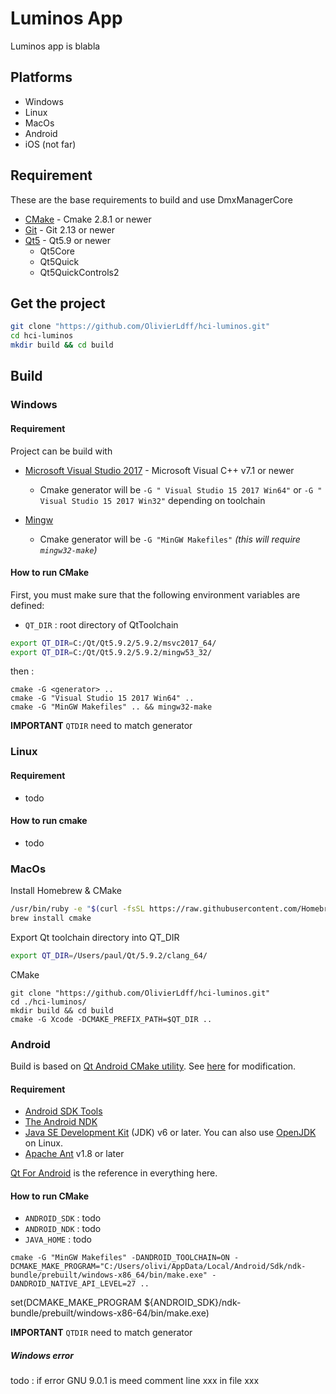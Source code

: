 # Luminos App

Luminos app is blabla

## Platforms

* Windows
* Linux
* MacOs
* Android
* iOS (not far)

## Requirement

These are the base requirements to build and use DmxManagerCore

* [CMake](https://cmake.org/download/) - Cmake 2.8.1 or newer
* [Git](https://git-scm.com/) - Git 2.13 or newer
* [Qt5](http://doc.qt.io/qt-5/) - Qt5.9 or newer
  * Qt5Core
  * Qt5Quick
  * Qt5QuickControls2

## Get the project

```sh
git clone "https://github.com/OlivierLdff/hci-luminos.git"
cd hci-luminos
mkdir build && cd build
```
## Build

### Windows

#### Requirement

Project can be build with 

* [Microsoft Visual Studio 2017](https://www.visualstudio.com/) - Microsoft Visual C++ v7.1 or newer
  * Cmake generator will be `-G " Visual Studio 15 2017 Win64"` or `-G " Visual Studio 15 2017 Win32"` depending on toolchain


* [Mingw](http://www.mingw.org/) 
  * Cmake generator will be `-G "MinGW Makefiles"` *(this will require `mingw32-make`)*

#### How to run CMake

First, you must make sure that the following environment variables are defined:

* `QT_DIR` : root directory of QtToolchain

```sh
export QT_DIR=C:/Qt/Qt5.9.2/5.9.2/msvc2017_64/
export QT_DIR=C:/Qt/Qt5.9.2/5.9.2/mingw53_32/
```

then : 

```
cmake -G <generator> ..
cmake -G "Visual Studio 15 2017 Win64" ..
cmake -G "MinGW Makefiles" .. && mingw32-make
```

**IMPORTANT**  `QTDIR` need to match generator

### Linux

#### Requirement

* todo

#### How to run cmake

* todo

### MacOs

Install Homebrew & CMake

```sh
/usr/bin/ruby -e "$(curl -fsSL https://raw.githubusercontent.com/Homebrew/install/master/install)"
brew install cmake
```

Export Qt toolchain directory into QT_DIR

```sh
export QT_DIR=/Users/paul/Qt/5.9.2/clang_64/
```

CMake

```Sh
git clone "https://github.com/OlivierLdff/hci-luminos.git"
cd ./hci-luminos/
mkdir build && cd build
cmake -G Xcode -DCMAKE_PREFIX_PATH=$QT_DIR ..
```

### Android

Build is based on [Qt Android CMake utility](https://github.com/OSSIA/score/tree/master/CMake/Android/qt-android-cmake). See [here](./cmake/android/licence.) for modification.

#### Requirement

* [Android SDK Tools](https://developer.android.com/studio/index.html)
* [The Android NDK](http://developer.android.com/tools/sdk/ndk/index.html)
* [Java SE Development Kit](http://www.oracle.com/technetwork/java/javase/downloads/jdk7-downloads-1880260.html) (JDK) v6 or later. You can also use [OpenJDK](http://openjdk.java.net/) on Linux.
* [Apache Ant](http://ant.apache.org/bindownload.cgi) v1.8 or later

[Qt For Android](http://doc.qt.io/qt-5/androidgs.html) is the reference in everything here.

#### How to run CMake

* `ANDROID_SDK` : todo
* `ANDROID_NDK` : todo
* `JAVA_HOME` : todo

```
cmake -G "MinGW Makefiles" -DANDROID_TOOLCHAIN=ON -DCMAKE_MAKE_PROGRAM="C:/Users/olivi/AppData/Local/Android/Sdk/ndk-bundle/prebuilt/windows-x86_64/bin/make.exe" -DANDROID_NATIVE_API_LEVEL=27 ..
```

set(DCMAKE_MAKE_PROGRAM ${ANDROID_SDK}/ndk-bundle/prebuilt/windows-x86-64/bin/make.exe)

**IMPORTANT**  `QTDIR` need to match generator

##### Windows error

todo : if error GNU 9.0.1 is meed comment line xxx in file xxx